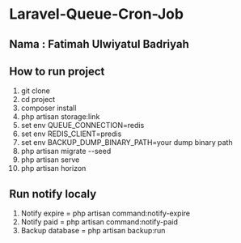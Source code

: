 # Laravel-Queue-Cron-Job
## Nama : Fatimah Ulwiyatul Badriyah

## How to run project
1. git clone
2. cd project
3. composer install
4. php artisan storage:link
5. set env QUEUE_CONNECTION=redis
6. set env REDIS_CLIENT=predis
6. set env BACKUP_DUMP_BINARY_PATH=your dump binary path
7. php artisan migrate --seed
8. php artisan serve
9. php artisan horizon

## Run notify localy
1. Notify expire = php artisan command:notify-expire
2. Notify paid = php artisan command:notify-paid
3. Backup database = php artisan backup:run
